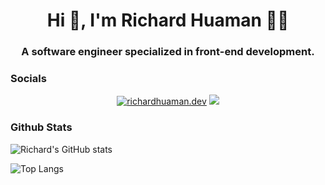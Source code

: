<h1 align="center">Hi 👋, I'm Richard Huaman 👨‍💻</h1>
<h3 align="center">A software engineer specialized in front-end development.</h3>

### Socials

<p align="center">
<a href="https://twitter.com/richardhuaman.dev" target="blank"><img src="https://img.shields.io/badge/follow-%40richardhuaman.dev-000000?logo=x&style=for-the-badge" alt="richardhuaman.dev" /></a>
  <a href="https://github.com/richardhuaman1/richardhuaman1/issues"><img src="https://img.shields.io/badge/Ask%20me-anything-1abc9c.svg?style=for-the-badge&link=https://github.com/richardhuaman1/richardhuaman1/issues"/></a>
</p>

### Github Stats

![Richard's GitHub stats](https://github-readme-stats.vercel.app/api?username=richardhuaman1&theme=slateorange&show_icons=true&hide=prs,issues,contribs)

![Top Langs](https://github-readme-stats.vercel.app/api/top-langs/?username=richardhuaman1&layout=compact&theme=slateorange)
